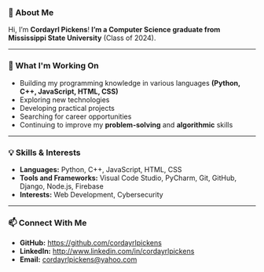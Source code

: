 ### 👋 About Me
Hi, I’m **Cordayrl Pickens**! **I’m a Computer Science graduate from Mississippi State University** (Class of 2024).
 
 ---
 
 ### 🚀 What I'm Working On
 - Building my programming knowledge in various languages **(Python, C++, JavaScript, HTML, CSS)**
 - Exploring new technologies
 - Developing practical projects
 - Searching for career opportunities
 - Continuing to improve my **problem-solving** and **algorithmic** skills
 
 ---
 
 ### 💡 Skills & Interests
 - **Languages:** Python, C++, JavaScript, HTML, CSS
 - **Tools and Frameworks:** Visual Code Studio, PyCharm, Git, GitHub, Django, Node.js, Firebase
 - **Interests:** Web Development, Cybersecurity
 
 ---
 
 ### 📫 Connect With Me
 - **GitHub:** https://github.com/cordayrlpickens
 - **LinkedIn:** http://www.linkedin.com/in/cordayrlpickens
 - **Email:** cordayrlpickens@yahoo.com
